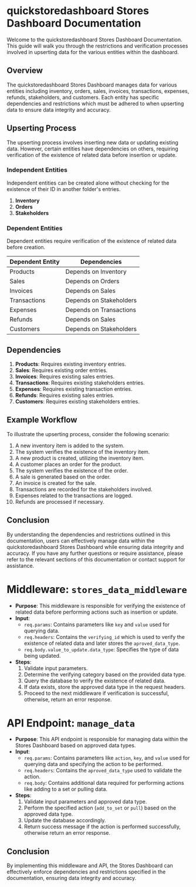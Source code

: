 # quickstoredashboard Stores Dashboard Documentation

Welcome to the quickstoredashboard Stores Dashboard Documentation. This guide will walk you through the restrictions and verification processes involved in upserting data for the various entities within the dashboard.

## Overview

The quickstoredashboard Stores Dashboard manages data for various entities including inventory, orders, sales, invoices, transactions, expenses, refunds, stakeholders, and customers. Each entity has specific dependencies and restrictions which must be adhered to when upserting data to ensure data integrity and accuracy.

## Upserting Process

The upserting process involves inserting new data or updating existing data. However, certain entities have dependencies on others, requiring verification of the existence of related data before insertion or update.

### Independent Entities

Independent entities can be created alone without checking for the existence of their ID in another folder's entries.

1. **Inventory**
2. **Orders**
3. **Stakeholders**

### Dependent Entities

Dependent entities require verification of the existence of related data before creation.

| Dependent Entity | Dependencies            |
| ---------------- | ----------------------- |
| Products         | Depends on Inventory    |
| Sales            | Depends on Orders       |
| Invoices         | Depends on Sales        |
| Transactions     | Depends on Stakeholders |
| Expenses         | Depends on Transactions |
| Refunds          | Depends on Sales        |
| Customers        | Depends on Stakeholders |

## Dependencies

1. **Products**: Requires existing inventory entries.
2. **Sales**: Requires existing order entries.
3. **Invoices**: Requires existing sales entries.
4. **Transactions**: Requires existing stakeholders entries.
5. **Expenses**: Requires existing transaction entries.
6. **Refunds**: Requires existing sales entries.
7. **Customers**: Requires existing stakeholders entries.

## Example Workflow

To illustrate the upserting process, consider the following scenario:

1. A new inventory item is added to the system.
2. The system verifies the existence of the inventory item.
3. A new product is created, utilizing the inventory item.
4. A customer places an order for the product.
5. The system verifies the existence of the order.
6. A sale is generated based on the order.
7. An invoice is created for the sale.
8. Transactions are recorded for the stakeholders involved.
9. Expenses related to the transactions are logged.
10. Refunds are processed if necessary.

## Conclusion

By understanding the dependencies and restrictions outlined in this documentation, users can effectively manage data within the quickstoredashboard Stores Dashboard while ensuring data integrity and accuracy. If you have any further questions or require assistance, please refer to the relevant sections of this documentation or contact support for assistance.

# Middleware: `stores_data_middleware`

- **Purpose**: This middleware is responsible for verifying the existence of related data before performing actions such as insertion or update.
- **Input**:
  - `req.params`: Contains parameters like `key` and `value` used for querying data.
  - `req.headers`: Contains the `verifying_id` which is used to verify the existence of related data and later stores the `aproved_data_type`.
  - `req.body.value_to_update.data_type`: Specifies the type of data being updated.
- **Steps**:
  1. Validate input parameters.
  2. Determine the verifying category based on the provided data type.
  3. Query the database to verify the existence of related data.
  4. If data exists, store the approved data type in the request headers.
  5. Proceed to the next middleware if verification is successful, otherwise, return an error response.

# API Endpoint: `manage_data`

- **Purpose**: This API endpoint is responsible for managing data within the Stores Dashboard based on approved data types.
- **Input**:
  - `req.params`: Contains parameters like `action`, `key`, and `value` used for querying data and specifying the action to be performed.
  - `req.headers`: Contains the `aproved_data_type` used to validate the action.
  - `req.body`: Contains additional data required for performing actions like adding to a set or pulling data.
- **Steps**:
  1. Validate input parameters and approved data type.
  2. Perform the specified action (`add_to_set` or `pull`) based on the approved data type.
  3. Update the database accordingly.
  4. Return success message if the action is performed successfully, otherwise return an error response.

## Conclusion

By implementing this middleware and API, the Stores Dashboard can effectively enforce dependencies and restrictions specified in the documentation, ensuring data integrity and accuracy.
